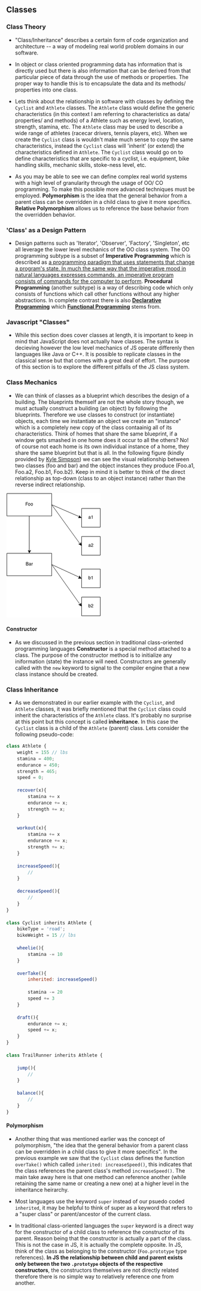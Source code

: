 ## Classes

### Class Theory

- "Class/Inheritance" describes a certain form of code organization and architecture -- a way of modeling real world problem domains in our software.

- In object or class oriented programming data has information that is directly used but there is also information that can be derived from that particular piece of data through the use of methods or properties. The proper way to handle this is to encapsulate the data and its methods/ properties into one class.

- Lets think about the relationship in software with classes by defining the `Cyclist` and `Athlete` classes. The `Athlete` class would define the generic characteristics (in this context I am referring to characteristics as data/ properties/ and methods) of a Athlete such as energy level, location, strength, stamina, etc. The `Athlete` class may be used to describe a wide range of athletes (racecar drivers, tennis players, etc). When we create the `Cyclist` class is wouldn't make much sense to copy the same characteristics, instead the `Cyclist` class will 'inherit' (or extend) the characteristics defined in `Athlete`. The `Cyclist` class would go on to define characteristics that are specific to a cyclist, i.e. equipment, bike handling skills, mechanic skills, stoke-ness level, etc.

- As you may be able to see we can define complex real world systems with a high level of granularity through the usage of OO/ CO programming. To make this possible more advanced techniques must be employed. **Polymorphism** is the idea that the general behavior from a parent class can be overridden in a child class to give it more specifics. **Relative Polymorphism** allows us to reference the base behavior from the overridden behavior.

### 'Class' as a Design Pattern

- Design patterns such as 'Iterator', 'Observer', 'Factory', 'Singleton', etc all leverage the lower level mechanics of the OO class system. The OO programming subtype is a subset of **Imperative Programming** which is described as [a programming paradigm that uses statements that change a program's state. In much the same way that the imperative mood in natural languages expresses commands, an imperative program consists of commands for the computer to perform](https://en.wikipedia.org/wiki/Imperative_programming). **Procedural Programming** (another subtype) is a way of describing code which only consists of functions which call other functions without any higher abstractions. In complete contrast there is also [**Declarative Programming**](https://en.wikipedia.org/wiki/Declarative_programming) which [**Functional Programming**](https://en.wikipedia.org/wiki/Functional_programming#JavaScript) stems from.

### Javascript "Classes"

- While this section does cover classes at length, it is important to keep in mind that JavaScript does not actually have classes. The syntax is decieving however the low level mechanics of JS operate differenly then languages like Java or C++. It is possible to replicate classes in the classical sense but that comes with a great deal of effort. The purpose of this section is to explore the different pitfalls of the JS class system.

### Class Mechanics

- We can think of classes as a blueprint which describes the design of a building. The blueprints themself are not the whole story though, we must actually construct a building (an object) by following the blueprints. Therefore we use classes to construct (or instantiate) objects, each time we instantiate an object we create an "instance" which is a completely new copy of the class contaainig all of its characteristics. Think of homes that share the same blueprint, if a window gets smashed in one home does it occur to all the others? No! of course not each home is its own individual instance of a home, they share the same blueprint but that is all. In the following figure (kindly provided by [Kyle Simpson](https://github.com/getify/You-Dont-Know-JS/blob/master/this%20%26%20object%20prototypes/ch4.md)) we can see the visual relationship between two classes (foo and bar) and the object instances they produce (Foo.a1, Foo.a2, Foo.b1, Foo.b2). Keep in mind it is better to think of the direct relationship as top-down (class to an object instance) rather than the reverse indirect relationship.

![fig1](/Part-2-Objects-Prototypes/images/fig1.png)

#### Constructor

- As we discussed in the previous section in traditional class-oriented programming languages **Constructor** is a special method attached to a class. The purpose of the constructor method is to initialize any iniformation (state) the instance will need. Constructors are generally called with the `new` keyword to signal to the compiler engine that a new class instance should be created.

### Class Inheritance

- As we demonstrated in our earlier example with the `Cyclist`, and `Athlete` classes, it was briefly mentioned that the `Cyclist` class could inherit the characteristics of the `Athlete` class. It's probably no surprise at this point but this concept is called **inheritance**. In this case the `Cyclist` class is a child of the `Athlete` (parent) class. Lets consider the following pseudo-code:

```js
class Athlete {
    weight = 155 // lbs
    stamina = 400;
    endurance = 450;
    strength = 465;
    speed = 0;

    recover(x){
        stamina += x
        endurance += x;
        strength += x;
    }

    workout(x){
        stamina += x
        endurance += x;
        strength += x;
    }

    increaseSpeed(){
        //
    }

    decreaseSpeed(){
        //
    }
}

class Cyclist inherits Athlete {
    bikeType = 'road';
    bikeWeight = 15 // lbs

    wheelie(){
        stamina -= 10
    }

    overTake(){
        inherited: increaseSpeed()

        stamina -= 20
        speed += 3
    }

    draft(){
        endurance += x;
        speed += x;
    }
}

class TrailRunner inherits Athlete {

    jump(){
        //
    }

    balance(){
        //
    }
}
```

#### Polymorphism

- Another thing that was mentioned earlier was the concept of polymorphism, "the idea that the general behavior from a parent class can be overridden in a child class to give it more specifics". In the previous example we saw that the `Cyclist` class defines the function `overTake()` which called `inherited: increaseSpeed()`, this indicates that the class references the parent class's method `increaseSpeed()`. The main take away here is that one method can reference another (while retaining the same name or creating a new one) at a higher level in the inheritance heirarchy.

- Most languages use the keyword `super` instead of our psuedo coded `inherited`, it may be helpful to think of super as a keyword that refers to a "super class" or parent/ancestor of the current class.

- In traditional class-oriented languages the `super` keyword is a direct way for the constructor of a child class to reference the constructor of its parent. Reason being that the constructor is actually a part of the class. This is not the case in JS, it is actually the complete opposite. In JS, think of the class as belonging to the constructor (`Foo.prototype` type references). **In JS the relationship between child and parent exists only between the two `.prototype` objects of the respective constructors**, the constructors themselves are not directly related therefore there is no simple way to relatively reference one from another.
